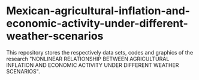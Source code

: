 # Mexican-agricultural-inflation-and-economic-activity-under-different-weather-scenarios

This repository stores the respectively data sets, codes and graphics of the research "NONLINEAR RELATIONSHIP BETWEEN AGRICULTURAL INFLATION AND ECONOMIC ACTIVITY UNDER DIFFERENT WEATHER SCENARIOS".
